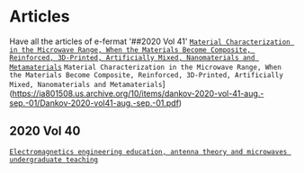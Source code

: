 # Articles
Have all the articles of e-fermat
'##2020 Vol 41'
[`Material Characterization in the Microwave Range, When the Materials Become Composite, Reinforced, 3D-Printed, Artificially Mixed, Nanomaterials and Metamaterials`](https://archive.org/details/dankov-2020-vol-41-aug.-sep.-01)
`Material Characterization in the Microwave Range, When the Materials Become Composite, Reinforced, 3D-Printed, Artificially Mixed, Nanomaterials and Metamaterials`](https://ia801508.us.archive.org/10/items/dankov-2020-vol-41-aug.-sep.-01/Dankov-2020-vol41-aug.-sep.-01.pdf)
## 2020 Vol 40
[`Electromagnetics engineering education, antenna theory and microwaves undergraduate teaching`](https://archive.org/details/article-40)
